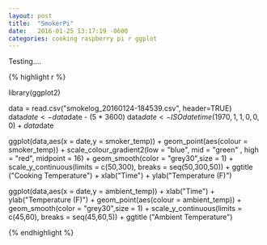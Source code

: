 ```yaml
---
layout: post
title:  "SmokerPi"
date:   2016-01-25 13:17:19 -0600
categories: cooking raspberry pi r ggplot
---
```


Testing....

{% highlight r %}

library(ggplot2)

data = read.csv("smokelog_20160124-184539.csv", header=TRUE)
data$date <- data$date - (5 * 3600)
data$date <- ISOdatetime(1970,1,1,0,0,0) + data$date

ggplot(data,aes(x = date,y = smoker_temp)) + 
  geom_point(aes(colour = smoker_temp)) +
  scale_colour_gradient2(low = "blue", mid = "green" , high = "red", midpoint = 16) + 
  geom_smooth(color = "grey30",size = 1) +
  scale_y_continuous(limits = c(50,300), breaks = seq(50,300,50)) +
  ggtitle ("Cooking Temperature") +
  xlab("Time") + ylab("Temperature (F)")

ggplot(data,aes(x = date,y = ambient_temp)) + 
  xlab("Time") +
  ylab("Temperature (F)") +
  geom_point(aes(colour = ambient_temp)) +
  geom_smooth(color = "grey30",size = 1) +
  scale_y_continuous(limits = c(45,60), breaks = seq(45,60,5)) +
  ggtitle ("Ambient Temperature")

{% endhighlight %}
